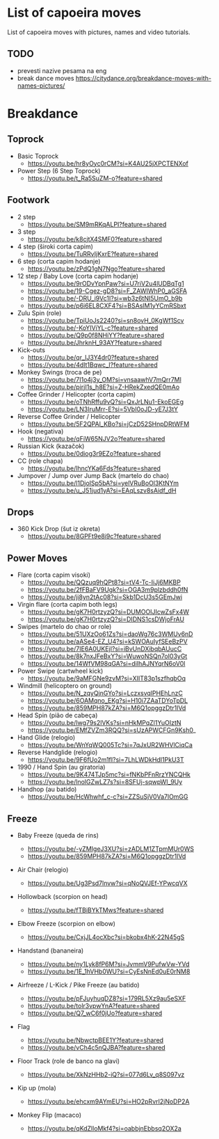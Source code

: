 # List of capoeira moves

List of capoeira moves with pictures, names and video tutorials.

## TODO

- prevesti nazive pesama na eng
- break dance moves
  https://citydance.org/breakdance-moves-with-names-pictures/

# Breakdance

## Toprock
- Basic Toprock
  - https://youtu.be/hr8yOyc0rCM?si=K4AU25jXPCTENXof
- Power Step (6 Step Toprock)
  - https://youtu.be/t_Ra5SuZM-o?feature=shared

## Footwork
- 2 step
  - https://youtu.be/SM9mRKqALPI?feature=shared
- 3 step
  - https://youtu.be/k8cjtX4SMF0?feature=shared
- 4 step (široki corta capim)
  - https://youtu.be/TuRRvIjKxrE?feature=shared
- 6 step (corta capim hodanje)
  - https://youtu.be/zPdQ1gN7Ngo?feature=shared
- 12 step / Baby Love (corta capim hodanje)
  - https://youtu.be/9rODvYpnPaw?si=U7riV2u4lUDBqTg1
  - https://youtu.be/19-Cgez-gD8?si=F_ZAWIWhP0_aGSFA
  - https://youtu.be/-DRU_i9Vc1I?si=wb3z6tNI5UmO_b9b
  - https://youtu.be/p6i6EL8CXF4?si=BSAslM1yYCmRSbxt
- Zulu Spin (role)
  - https://youtu.be/TpiUoJs2240?si=sn8ovH_0KgWf1Scv
  - https://youtu.be/-KoYIViYL-c?feature=shared
  - https://youtu.be/Q9p0f8NHiYY?feature=shared
  - https://youtu.be/JhrknH_93AY?feature=shared
- Kick-outs
  - https://youtu.be/qr_lJ3Y4dr0?feature=shared
  - https://youtu.be/4dlt1Bqwc_I?feature=shared
- Monkey Swings (troca de pe)
  - https://youtu.be/7I1o4j3y_OM?si=vnsaawhV7mQrr7Ml
  - https://youtu.be/pirjI1s_h8E?si=Z-HRekZxedQE0mAo
- Coffee Grinder / Helicopter (corta capim)
  - https://youtu.be/oTNhRffu9vQ?si=QxJrLNu1-EkoEGEg
  - https://youtu.be/LN3IruMrr-E?si=5VbI0oJD-yE7J3tY
- Reverse Coffee Grinder / Helicopter
  - https://youtu.be/5F2QPAl_KBo?si=jCzD52SHnpDRtWFM
- Hook (negativa)
  - https://youtu.be/qFiW65NJV2o?feature=shared
- Russian Kick (kazačok)
  - https://youtu.be/0diog3r9EZo?feature=shared
- CC (role chapa)
  - https://youtu.be/lhncYKa6Fds?feature=shared
- Jumpover / Jump over Jump Back (martelo do chao)
  - https://youtu.be/l1DjoISp5bA?si=yelVRuBoOl3KtNYm
  - https://youtu.be/u_J51jud1yA?si=EAqLszv8sAidf_dH

## Drops
- 360 Kick Drop (šut iz okreta)
  - https://youtu.be/8GPFt9e8i9c?feature=shared

## Power Moves
- Flare (corta capim visoki)
  - https://youtu.be/QQzuq9hQPt8?si=tV4-Tc-IiJj6MKBP
  - https://youtu.be/2fFBaFV9Ugk?si=OGA3m9plzbddh0fN
  - https://youtu.be/ji8yn2tAc08?si=Skb1DcU3s5GEmJwi
- Virgin flare (corta capim both legs)
  - https://youtu.be/gK7H0rtzyzQ?si=DUMOOIJIcwZsFx4W
  - https://youtu.be/gK7H0rtzyzQ?si=DIDNS1csDWjoFrAU
- Swipes (martelo do chao or role)
  - https://youtu.be/51UXzOo61Zs?si=daoWg76c3WMUv6nD
  - https://youtu.be/aASe4-EZ_U4?si=kSWOAuIyfSEeBzPV
  - https://youtu.be/7IE6A0UKEjI?si=iBvUnDXibqbAUucC
  - https://youtu.be/8k7nxJFeBxY?si=WuwoNSQn7oI03yGt
  - https://youtu.be/14WfVM98qGA?si=diIhAJNYqrN6oV0l
- Power Swipe (cartwheel kick)
  - https://youtu.be/9aMFGNe9zvM?si=XIIT83p1szfhqbOq
- Windmill (helicoptero on ground)
  - https://youtu.be/N_zqyQjnGYo?si=LczxsvqlPHEhLnzC
  - https://youtu.be/6OAMqno_EKg?si=H10i7ZAaTDYoTpDL
  - https://youtu.be/859MPH87kZA?si=M6Q1opggzDtr1lVd
- Head Spin (pião de cabeça)
  - https://youtu.be/Iwg79s2lVKs?si=nHkMPqZl1YuOIztN
  - https://youtu.be/EMfZVZm3RQQ?si=sUzAPWCFGn9Ksh0_
- Hand Glide (relogio)
  - https://youtu.be/WnYqWQ005Tc?si=7qJxUR2WHVlCiqCa
- Reverse Handglide (relogio)
  - https://youtu.be/9F6fUo2m1fI?si=7LhLWDkHdI1PkU3T
- 1990 / Hand Spin (au giratoria)
  - https://youtu.be/9K474TJp5mc?si=fNKbPFnRrzYNCQHk
  - https://youtu.be/lnolGZwLZ7s?si=8SFUj-sqwpWI_9Uy
- Handhop (au batido)
  - https://youtu.be/HcWhwhf_c-c?si=ZZSuSjV0Va7lOmGG

## Freeze
- Baby Freeze (queda de rins)
  - https://youtu.be/-yZMIgeJ3XU?si=zADLM1ZTpmMUr0WS
  - https://youtu.be/859MPH87kZA?si=M6Q1opggzDtr1lVd
- Air Chair (relogio)
  - https://youtu.be/Ug3Psd7lnvw?si=qNoQVJEf-YPwcqVX
- Hollowback (scorpion on head)
  - https://youtu.be/fTBiBYkTMws?feature=shared
- Elbow Freeze (scorpion on elbow)
  - https://youtu.be/CxjJL4ocXbc?si=bkobx4hK-22N45gS
- Handstand (bananeira)
  - https://youtu.be/ny1Lyk8fP6M?si=JvmmV9PufwVw-YVd
  - https://youtu.be/1E_1hVHb0WU?si=CyEsNnEd0uE0rNM8
- Airfreeze / L-Kick / Pike Freeze (au batido)
  - https://youtu.be/pFJuyhuqDZ8?si=179RL5Xz9au5eSXF
  - https://youtu.be/tolr3vpwYnA?feature=shared
  - https://youtu.be/Q7_wC6f0jUo?feature=shared
- Flag
  - https://youtu.be/NbwctpBEE1Y?feature=shared
  - https://youtu.be/vCh4c5nQJBA?feature=shared

- Floor Track (role de banco na glavi)
  - https://youtu.be/XkNzHHb2-iQ?si=077d6Lv_q8S097vz
- Kip up (mola)
  - https://youtu.be/ehcxm9AYmEU?si=HO2pRvrI2jNoDP2A
- Monkey Flip (macaco)
  - https://youtu.be/qKdZlloMkf4?si=oabbjnEbbsq2OX2a
